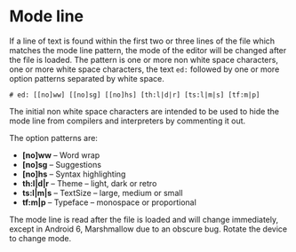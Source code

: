 # Mode line

If a line of text is found within the first two or three lines of the
file which matches the mode line pattern, the mode of the editor will
be changed after the file is loaded. The pattern is one or more non
white space characters, one or more white space characters, the text
`ed:` followed by one or more option patterns separated by white space.

```
# ed: [[no]ww] [[no]sg] [[no]hs] [th:l|d|r] [ts:l|m|s] [tf:m|p]
```

The initial non white space characters are intended to be used to hide
the mode line from compilers and interpreters by commenting it out.

The option patterns are:

 * **[no]ww** &ndash; Word wrap
 * **[no]sg** &ndash; Suggestions
 * **[no]hs** &ndash; Syntax highlighting
 * **th:l|d|r** &ndash; Theme &ndash; light, dark or retro
 * **ts:l|m|s** &ndash; TextSize &ndash; large, medium or small
 * **tf:m|p** &ndash; Typeface &ndash; monospace or proportional

The mode line is read after the file is loaded and will change
immediately, except in Android 6, Marshmallow due to an obscure
bug. Rotate the device to change mode.
